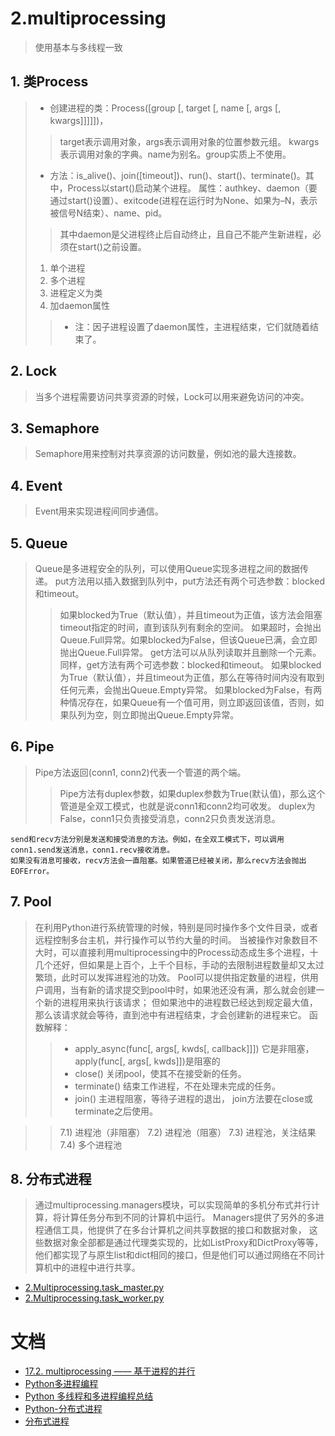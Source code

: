 
# 2.multiprocessing 
> 使用基本与多线程一致

## 1. 类Process

> - 创建进程的类：Process([group [, target [, name [, args [, kwargs]]]]])，
>> target表示调用对象，args表示调用对象的位置参数元组。
>> kwargs表示调用对象的字典。name为别名。group实质上不使用。
> - 方法：is_alive()、join([timeout])、run()、start()、terminate()。其中，Process以start()启动某个进程。
> 属性：authkey、daemon（要通过start()设置）、exitcode(进程在运行时为None、如果为–N，表示被信号N结束）、name、pid。
>> 其中daemon是父进程终止后自动终止，且自己不能产生新进程，必须在start()之前设置。
> 
> 1) 单个进程
> 2) 多个进程
> 3) 进程定义为类
> 4) 加daemon属性
>>   - 注：因子进程设置了daemon属性，主进程结束，它们就随着结束了。
   
## 2. Lock
> 当多个进程需要访问共享资源的时候，Lock可以用来避免访问的冲突。

## 3. Semaphore
> Semaphore用来控制对共享资源的访问数量，例如池的最大连接数。

## 4. Event
> Event用来实现进程间同步通信。
   
## 5. Queue
> Queue是多进程安全的队列，可以使用Queue实现多进程之间的数据传递。
> put方法用以插入数据到队列中，put方法还有两个可选参数：blocked和timeout。
>> 如果blocked为True（默认值），并且timeout为正值，该方法会阻塞timeout指定的时间，直到该队列有剩余的空间。
>> 如果超时，会抛出Queue.Full异常。如果blocked为False，但该Queue已满，会立即抛出Queue.Full异常。
> get方法可以从队列读取并且删除一个元素。同样，get方法有两个可选参数：blocked和timeout。
>> 如果blocked为True（默认值），并且timeout为正值，那么在等待时间内没有取到任何元素，会抛出Queue.Empty异常。
>>如果blocked为False，有两种情况存在，如果Queue有一个值可用，则立即返回该值，否则，如果队列为空，则立即抛出Queue.Empty异常。

   
## 6. Pipe
> Pipe方法返回(conn1, conn2)代表一个管道的两个端。
>> Pipe方法有duplex参数，如果duplex参数为True(默认值)，那么这个管道是全双工模式，也就是说conn1和conn2均可收发。
>> duplex为False，conn1只负责接受消息，conn2只负责发送消息。
```
send和recv方法分别是发送和接受消息的方法。例如，在全双工模式下，可以调用conn1.send发送消息，conn1.recv接收消息。
如果没有消息可接收，recv方法会一直阻塞。如果管道已经被关闭，那么recv方法会抛出EOFError。
```


## 7. Pool
> 在利用Python进行系统管理的时候，特别是同时操作多个文件目录，或者远程控制多台主机，并行操作可以节约大量的时间。
> 当被操作对象数目不大时，可以直接利用multiprocessing中的Process动态成生多个进程，十几个还好，但如果是上百个，上千个目标，手动的去限制进程数量却又太过繁琐，此时可以发挥进程池的功效。
> Pool可以提供指定数量的进程，供用户调用，当有新的请求提交到pool中时，如果池还没有满，那么就会创建一个新的进程用来执行该请求；
> 但如果池中的进程数已经达到规定最大值，那么该请求就会等待，直到池中有进程结束，才会创建新的进程来它。
> 函数解释：
>> - apply_async(func[, args[, kwds[, callback]]]) 它是非阻塞，apply(func[, args[, kwds]])是阻塞的
>> - close()    关闭pool，使其不在接受新的任务。
>> - terminate()    结束工作进程，不在处理未完成的任务。
>> - join()    主进程阻塞，等待子进程的退出， join方法要在close或terminate之后使用。

>> 7.1) 进程池（非阻塞） 
>> 7.2) 进程池（阻塞）
>> 7.3) 进程池，关注结果
>> 7.4) 多个进程池

## 8. 分布式进程
> 通过multiprocessing.managers模块，可以实现简单的多机分布式并行计算，将计算任务分布到不同的计算机中运行。
> Managers提供了另外的多进程通信工具，他提供了在多台计算机之间共享数据的接口和数据对象，
> 这些数据对象全部都是通过代理类实现的，比如ListProxy和DictProxy等等，他们都实现了与原生list和dict相同的接口，但是他们可以通过网络在不同计算机中的进程中进行共享。
- [2.Multiprocessing.task_master.py](https://github.com/yc19890920/python_learn/tree/master/Process-Thread-Coroutine/Process/2.Multiprocessing.task_master.py)
- [2.Multiprocessing.task_worker.py](https://github.com/yc19890920/python_learn/tree/master/Process-Thread-Coroutine/Process/2.Multiprocessing.task_worker.py)

# 文档
- [17.2. multiprocessing —— 基于进程的并行](http://python.usyiyi.cn/documents/python_352/library/multiprocessing.html)
- [Python多进程编程](http://www.cnblogs.com/kaituorensheng/p/4445418.html)
- [Python 多线程和多进程编程总结](https://tracholar.github.io/wiki/python/python-multiprocessing-tutorial.html#process)
- [Python-分布式进程](http://www.jianshu.com/p/cad23ae92b1f)
- [分布式进程](https://www.liaoxuefeng.com/wiki/001374738125095c955c1e6d8bb493182103fac9270762a000/001386832973658c780d8bfa4c6406f83b2b3097aed5df6000)

